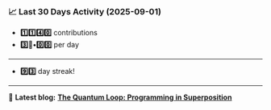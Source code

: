 <!--START_STATS-->
### 📈 Last 30 Days Activity (2025-09-01)  
- **1️⃣1️⃣4️⃣0️⃣** contributions  
- **3️⃣🎱•0️⃣0️⃣** per day
---
- **9️⃣3️⃣** day streak!
---
📝 **Latest blog:** [**The Quantum Loop: Programming in Superposition**](https://andriak.com/blog/quantum-loop)
<!--END_STATS-->
